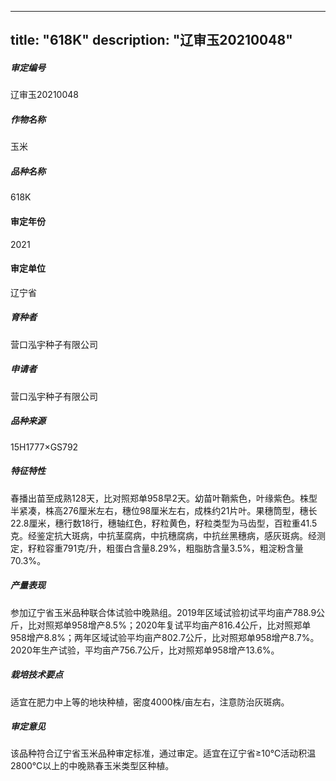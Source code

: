 
---
title: "618K"
description: "辽审玉20210048"
---
##### 审定编号 
辽审玉20210048

##### 作物名称
玉米

##### 品种名称
618K

#### 审定年份
2021	

#### 审定单位
辽宁省

##### 育种者
营口泓宇种子有限公司

##### 申请者
营口泓宇种子有限公司

##### 品种来源
15H1777×GS792 

##### 特征特性
春播出苗至成熟128天，比对照郑单958早2天。幼苗叶鞘紫色，叶缘紫色。株型半紧凑，株高276厘米左右，穗位98厘米左右，成株约21片叶。果穗筒型，穗长22.8厘米，穗行数18行，穗轴红色，籽粒黄色，籽粒类型为马齿型，百粒重41.5克。经鉴定抗大斑病，中抗茎腐病，中抗穗腐病，中抗丝黑穗病，感灰斑病。经测定，籽粒容重791克/升，粗蛋白含量8.29%，粗脂肪含量3.5%，粗淀粉含量70.3%。

##### 产量表现
参加辽宁省玉米品种联合体试验中晚熟组。2019年区域试验初试平均亩产788.9公斤，比对照郑单958增产8.5%；2020年复试平均亩产816.4公斤，比对照郑单958增产8.8%；两年区域试验平均亩产802.7公斤，比对照郑单958增产8.7%。2020年生产试验，平均亩产756.7公斤，比对照郑单958增产13.6%。

##### 栽培技术要点
适宜在肥力中上等的地块种植，密度4000株/亩左右，注意防治灰斑病。

##### 审定意见
该品种符合辽宁省玉米品种审定标准，通过审定。适宜在辽宁省≥10℃活动积温2800℃以上的中晚熟春玉米类型区种植。


